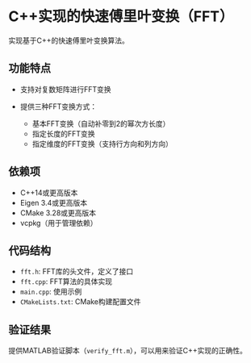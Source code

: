 # C++实现的快速傅里叶变换（FFT）

实现基于C++的快速傅里叶变换算法。

## 功能特点

- 支持对复数矩阵进行FFT变换
- 提供三种FFT变换方式：

  - 基本FFT变换（自动补零到2的幂次方长度）
  - 指定长度的FFT变换
  - 指定维度的FFT变换（支持行方向和列方向）

## 依赖项

- C++14或更高版本
- Eigen 3.4或更高版本
- CMake 3.28或更高版本
- vcpkg（用于管理依赖）

## 代码结构

- `fft.h`: FFT库的头文件，定义了接口
- `fft.cpp`: FFT算法的具体实现
- `main.cpp`: 使用示例
- `CMakeLists.txt`: CMake构建配置文件

## 验证结果

提供MATLAB验证脚本（`verify_fft.m`），可以用来验证C++实现的正确性。
